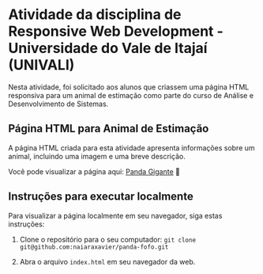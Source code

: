 # Atividade da disciplina de Responsive Web Development - Universidade do Vale de Itajaí (UNIVALI)

Nesta atividade, foi solicitado aos alunos que criassem uma página HTML responsiva para um animal de estimação como parte do curso de Análise e Desenvolvimento de Sistemas.

## Página HTML para Animal de Estimação

A página HTML criada para esta atividade apresenta informações sobre um animal, incluindo uma imagem e uma breve descrição.

Você pode visualizar a página aqui: [Panda Gigante](https://naiaraxavier.github.io/panda-fofo/) 🐼

## Instruções para executar localmente

Para visualizar a página localmente em seu navegador, siga estas instruções:

1. Clone o repositório para o seu computador: 
`git clone git@github.com:naiaraxavier/panda-fofo.git`

2. Abra o arquivo `index.html` em seu navegador da web.
